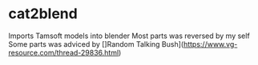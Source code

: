 # cat2blend
Imports Tamsoft models into blender
Most parts was reversed by my self
Some parts was adviced by []Random Talking Bush](https://www.vg-resource.com/thread-29836.html)
